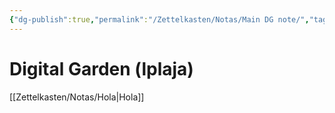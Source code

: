 ```yaml
---
{"dg-publish":true,"permalink":"/Zettelkasten/Notas/Main DG note/","tags":["digital-garden","gardenEntry"]}
---
```


# Digital Garden (lplaja)

[[Zettelkasten/Notas/Hola\|Hola]]

